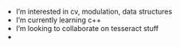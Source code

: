 
- I’m interested in cv, modulation, data structures
-  I’m currently learning c++
-  I’m looking to collaborate on tesseract stuff
- 

<!---
Donny-GUI/Donny-GUI is a ✨ special ✨ repository because its `README.md` (this file) appears on your GitHub profile.
You can click the Preview link to take a look at your changes.
--->
